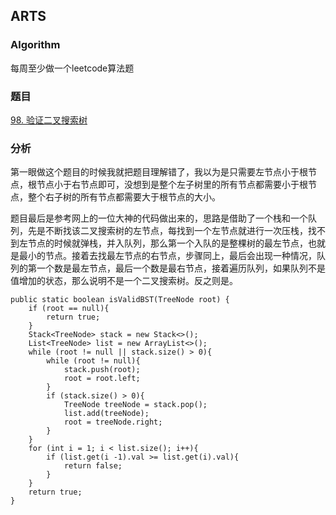 ## ARTS

### Algorithm
每周至少做一个leetcode算法题
### 题目
[98. 验证二叉搜索树](https://leetcode-cn.com/problems/validate-binary-search-tree/description/)
### 分析
第一眼做这个题目的时候我就把题目理解错了，我以为是只需要左节点小于根节点，根节点小于右节点即可，没想到是整个左子树里的所有节点都需要小于根节点，整个右子树的所有节点都需要大于根节点的大小。

题目最后是参考网上的一位大神的代码做出来的，思路是借助了一个栈和一个队列，先是不断找该二叉搜索树的左节点，每找到一个左节点就进行一次压栈，找不到左节点的时候就弹栈，并入队列，那么第一个入队的是整棵树的最左节点，也就是最小的节点。接着去找最左节点的右节点，步骤同上，最后会出现一种情况，队列的第一个数是最左节点，最后一个数是最右节点，接着遍历队列，如果队列不是值增加的状态，那么说明不是一个二叉搜索树。反之则是。

```
public static boolean isValidBST(TreeNode root) {
    if (root == null){
        return true;
    }
    Stack<TreeNode> stack = new Stack<>();
    List<TreeNode> list = new ArrayList<>();
    while (root != null || stack.size() > 0){
        while (root != null){
            stack.push(root);
            root = root.left;
        }
        if (stack.size() > 0){
            TreeNode treeNode = stack.pop();
            list.add(treeNode);
            root = treeNode.right;
        }
    }
    for (int i = 1; i < list.size(); i++){
        if (list.get(i -1).val >= list.get(i).val){
            return false;
        }
    }
    return true;
}
```
